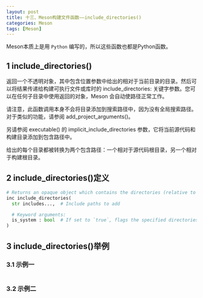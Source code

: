 ```yaml
---
layout: post
title: 十三、Meson构建文件函数——include_directories()
categories: Meson
tags: [Meson]
---
```


Meson本质上是用 `Python` 编写的，所以这些函数也都是Python函数。

## 1 include_directories()

返回一个不透明对象，其中包含位置参数中给出的相对于当前目录的目录。然后可以将结果传递给构建可执行文件或库时的 include_directories: 关键字参数。您可以在任何子目录中使用返回的对象，Meson 会自动使路径正常工作。

请注意，此函数调用本身不会将目录添加到搜索路径中，因为没有全局搜索路径。对于类似的功能，请参阅 add_project_arguments()。

另请参阅 executable() 的 implicit_include_directories 参数，它将当前源代码和构建目录添加到包含路径中。

给出的每个目录都被转换为两个包含路径：一个相对于源代码根目录，另一个相对于构建根目录。

## 2 include_directories()定义

```python
# Returns an opaque object which contains the directories (relative to
inc include_directories(
  str includes...,  # Include paths to add

  # Keyword arguments:
  is_system : bool  # If set to `true`, flags the specified directories as system directories
)
```

## 3 include_directories()举例

### 3.1 示例一


```python

```

### 3.2 示例二

```python

```

